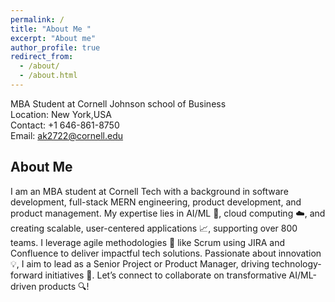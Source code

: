 ```yaml
---
permalink: /
title: "About Me "
excerpt: "About me"
author_profile: true
redirect_from: 
  - /about/
  - /about.html
---
```


MBA Student at Cornell Johnson school of Business<br/>
Location: New York,USA<br/>
Contact: +1 646-861-8750<br/>
Email: ak2722@cornell.edu<br/>

About Me
------

I am an MBA student at Cornell Tech with a background in software development, full-stack MERN engineering, product development, and product management. My expertise lies in AI/ML 🤖, cloud computing ☁️, and creating scalable, user-centered applications 📈, supporting over 800 teams. I leverage agile methodologies 🚀 like Scrum using JIRA and Confluence to deliver impactful tech solutions. Passionate about innovation 💡, I aim to lead as a Senior Project or Product Manager, driving technology-forward initiatives 🌟. Let’s connect to collaborate on transformative AI/ML-driven products 🔍!

